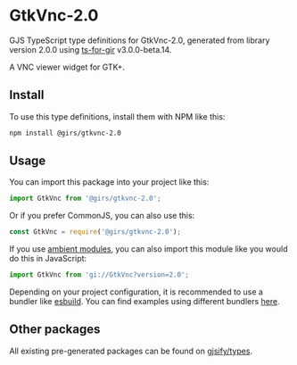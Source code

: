 
# GtkVnc-2.0

GJS TypeScript type definitions for GtkVnc-2.0, generated from library version 2.0.0 using [ts-for-gir](https://github.com/gjsify/ts-for-gir) v3.0.0-beta.14.

A VNC viewer widget for GTK+.

## Install

To use this type definitions, install them with NPM like this:
```bash
npm install @girs/gtkvnc-2.0
```

## Usage

You can import this package into your project like this:
```ts
import GtkVnc from '@girs/gtkvnc-2.0';
```

Or if you prefer CommonJS, you can also use this:
```ts
const GtkVnc = require('@girs/gtkvnc-2.0');
```

If you use [ambient modules](https://github.com/gjsify/ts-for-gir/tree/main/packages/cli#ambient-modules), you can also import this module like you would do this in JavaScript:

```ts
import GtkVnc from 'gi://GtkVnc?version=2.0';
```

Depending on your project configuration, it is recommended to use a bundler like [esbuild](https://esbuild.github.io/). You can find examples using different bundlers [here](https://github.com/gjsify/ts-for-gir/tree/main/examples).

## Other packages

All existing pre-generated packages can be found on [gjsify/types](https://github.com/gjsify/types).
